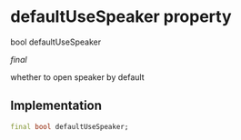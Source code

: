


# defaultUseSpeaker property







bool defaultUseSpeaker
  
_<span class="feature">final</span>_



<p>whether to open speaker by default</p>



## Implementation

```dart
final bool defaultUseSpeaker;
```







